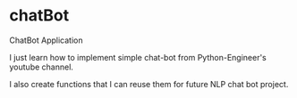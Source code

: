 # chatBot
ChatBot Application

I just learn how to implement simple chat-bot from Python-Engineer's youtube channel.

I also create functions that I can reuse them for future NLP chat bot project.


